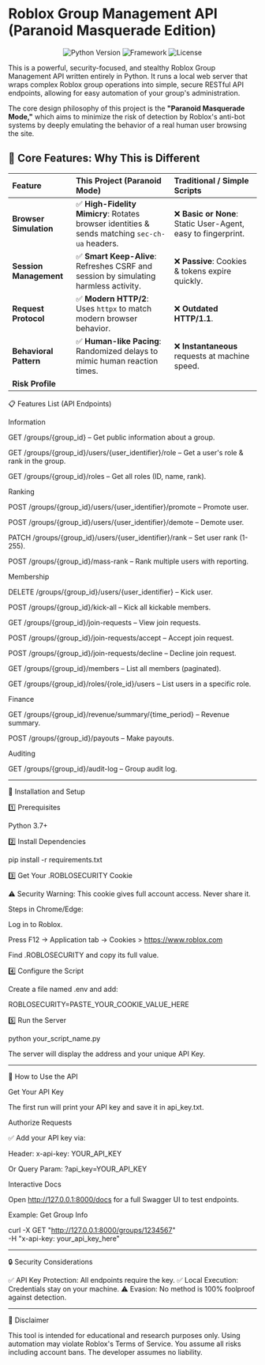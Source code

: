   
# Roblox Group Management API (Paranoid Masquerade Edition)

<p align="center">
  <img src="https://img.shields.io/badge/Python-3.7+-blue.svg" alt="Python Version">
  <img src="https://img.shields.io/badge/Framework-FastAPI-teal.svg" alt="Framework">
  <img src="https://img.shields.io/badge/License-MIT-green.svg" alt="License">
</p>

This is a powerful, security-focused, and stealthy Roblox Group Management API written entirely in Python. It runs a local web server that wraps complex Roblox group operations into simple, secure RESTful API endpoints, allowing for easy automation of your group's administration.

The core design philosophy of this project is the **"Paranoid Masquerade Mode,"** which aims to minimize the risk of detection by Roblox's anti-bot systems by deeply emulating the behavior of a real human user browsing the site.

## 🚀 Core Features: Why This is Different

| Feature                  | This Project (Paranoid Mode)                                                                                             | Traditional / Simple Scripts                                             |
| :----------------------- | :----------------------------------------------------------------------------------------------------------------------- | :----------------------------------------------------------------------- |
| **Browser Simulation**   | ✅ **High-Fidelity Mimicry**: Rotates browser identities & sends matching `sec-ch-ua` headers.                             | ❌ **Basic or None**: Static User-Agent, easy to fingerprint.              |
| **Session Management**   | ✅ **Smart Keep-Alive**: Refreshes CSRF and session by simulating harmless activity.                                       | ❌ **Passive**: Cookies & tokens expire quickly.                           |
| **Request Protocol**     | ✅ **Modern HTTP/2**: Uses `httpx` to match modern browser behavior.                                                       | ❌ **Outdated HTTP/1.1**.                                                  |
| **Behavioral Pattern**   | ✅ **Human-like Pacing**: Randomized delays to mimic human reaction times.                                                 | ❌ **Instantaneous** requests at machine speed.                            |
| **Risk Profile**                                          |
📋 Features List (API Endpoints)

Information

GET /groups/{group_id} – Get public information about a group.

GET /groups/{group_id}/users/{user_identifier}/role – Get a user's role & rank in the group.

GET /groups/{group_id}/roles – Get all roles (ID, name, rank).


Ranking

POST /groups/{group_id}/users/{user_identifier}/promote – Promote user.

POST /groups/{group_id}/users/{user_identifier}/demote – Demote user.

PATCH /groups/{group_id}/users/{user_identifier}/rank – Set user rank (1-255).

POST /groups/{group_id}/mass-rank – Rank multiple users with reporting.


Membership

DELETE /groups/{group_id}/users/{user_identifier} – Kick user.

POST /groups/{group_id}/kick-all – Kick all kickable members.

GET /groups/{group_id}/join-requests – View join requests.

POST /groups/{group_id}/join-requests/accept – Accept join request.

POST /groups/{group_id}/join-requests/decline – Decline join request.

GET /groups/{group_id}/members – List all members (paginated).

GET /groups/{group_id}/roles/{role_id}/users – List users in a specific role.


Finance

GET /groups/{group_id}/revenue/summary/{time_period} – Revenue summary.

POST /groups/{group_id}/payouts – Make payouts.


Auditing

GET /groups/{group_id}/audit-log – Group audit log.



---

🧰 Installation and Setup

1️⃣ Prerequisites

Python 3.7+


2️⃣ Install Dependencies

pip install -r requirements.txt

3️⃣ Get Your .ROBLOSECURITY Cookie

⚠️ Security Warning: This cookie gives full account access. Never share it.

Steps in Chrome/Edge:

Log in to Roblox.

Press F12 → Application tab → Cookies > https://www.roblox.com

Find .ROBLOSECURITY and copy its full value.


4️⃣ Configure the Script

Create a file named .env and add:

ROBLOSECURITY=PASTE_YOUR_COOKIE_VALUE_HERE

5️⃣ Run the Server

python your_script_name.py

The server will display the address and your unique API Key.


---

🔗 How to Use the API

Get Your API Key

The first run will print your API key and save it in api_key.txt.


Authorize Requests

✅ Add your API key via:

Header:
x-api-key: YOUR_API_KEY

Or Query Param:
?api_key=YOUR_API_KEY


Interactive Docs

Open http://127.0.0.1:8000/docs for a full Swagger UI to test endpoints.

Example: Get Group Info

curl -X GET "http://127.0.0.1:8000/groups/1234567" \
     -H "x-api-key: your_api_key_here"


---

🔒 Security Considerations

✅ API Key Protection: All endpoints require the key.
✅ Local Execution: Credentials stay on your machine.
⚠️ Evasion: No method is 100% foolproof against detection.


---

📜 Disclaimer

This tool is intended for educational and research purposes only.
Using automation may violate Roblox's Terms of Service.
You assume all risks including account bans. The developer assumes no liability.
